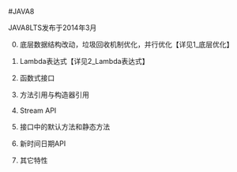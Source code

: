 #JAVA8

JAVA8LTS发布于2014年3月

0. 底层数据结构改动，垃圾回收机制优化，并行优化【详见1_底层优化】

1. Lambda表达式【详见2_Lambda表达式】

2. 函数式接口

3. 方法引用与构造器引用

4. Stream API

5. 接口中的默认方法和静态方法

6. 新时间日期API

7. 其它特性